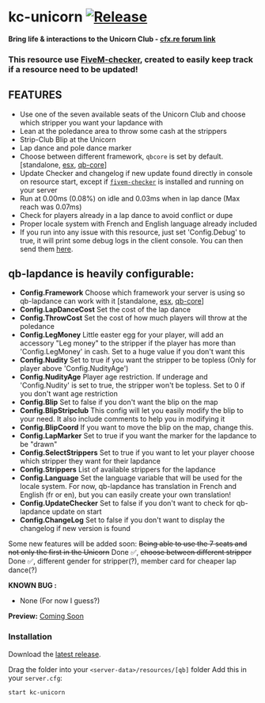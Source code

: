# kc-unicorn [![Release](https://img.shields.io/badge/Release-V%201.0-blue)](https://github.com/clementinise/kc-unicorn/releases/latest)

**Bring life & interactions to the Unicorn Club - [cfx.re forum link]()** 

### This resource use [FiveM-checker](https://github.com/clementinise/fivem-checker), created to easily keep track if a resource need to be updated!

## FEATURES
* Use one of the seven available seats of the Unicorn Club and choose which stripper you want your lapdance with
* Lean at the poledance area to throw some cash at the strippers
* Strip-Club Blip at the Unicorn
* Lap dance and pole dance marker
* Choose between different framework, `qbcore` is set by default. [standalone, [esx](https://github.com/esx-framework/es_extended/tree/v1-final), [qb-core](https://forum.cfx.re/t/qbcore-framework/4116674)]
* Update Checker and changelog if new update found directly in console on resource start, except if [`fivem-checker`](https://github.com/clementinise/fivem-checker) is installed and running on your server
* Run at 0.00ms (0.08%) on idle and 0.03ms when in lap dance (Max reach was 0.07ms)
* Check for players already in a lap dance to avoid conflict or dupe
* Proper locale system with French and English language already included
* If you run into any issue with this resource, just set 'Config.Debug' to true, it will print some debug logs in the client console. You can then send them [here]().

## qb-lapdance is heavily configurable: 
* **Config.Framework**
Choose which framework your server is using so qb-lapdance can work with it [standalone, [esx](https://github.com/esx-framework/es_extended/tree/v1-final), [qb-core](https://forum.cfx.re/t/qbcore-framework/4116674)]
* **Config.LapDanceCost**
Set the cost of the lap dance
* **Config.ThrowCost**
Set the cost of how much players will throw at the poledance
* **Config.LegMoney**
Little easter egg for your player, will add an accessory "Leg money" to the stripper if the player has more than 'Config.LegMoney' in cash. Set to a huge value if you don't want this
* **Config.Nudity**
Set to true if you want the stripper to be topless (Only for player above 'Config.NudityAge')
* **Config.NudityAge**
Player age restriction. If underage and 'Config.Nudity' is set to true, the stripper won't be topless. Set to 0 if you don't want age restriction
* **Config.Blip**
Set to false if you don't want the blip on the map
* **Config.BlipStripclub**
This config will let you easily modify the blip to your need. It also include comments to help you in modifying it
* **Config.BlipCoord**
If you want to move the blip on the map, change this.
* **Config.LapMarker**
Set to true if you want the marker for the lapdance to be "drawn"
* **Config.SelectStrippers**
Set to true if you want to let your player choose which stripper they want for their lapdance
* **Config.Strippers**
List of available strippers for the lapdance
* **Config.Language**
Set the language variable that will be used for the locale system. For now, qb-lapdance has translation in French and English (fr or en), but you can easily create your own translation!
* **Config.UpdateChecker**
Set to false if you don't want to check for qb-lapdance update on start
* **Config.ChangeLog**
Set to false if you don't want to display the changelog if new version is found


Some new features will be added soon: ~~Being able to use the 7 seats and not only the first in the Unicorn~~ Done ✅, ~~choose between different stripper~~ Done ✅, different gender for stripper(?), member card for cheaper lap dance(?)

**KNOWN BUG :** 
* None (For now I guess?)

**Preview:** [Coming Soon]()

### Installation
Download the [latest release](https://github.com/clementinise/kc-unicorn/releases/latest).

Drag the folder into your `<server-data>/resources/[qb]` folder Add this in your `server.cfg`:

```
start kc-unicorn
```
